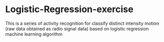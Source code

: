 # Logistic-Regression-exercise
This is a series of activity recognition for classify distinct intensity motion (raw data obtained as radio signal data) based on logistic regression machine learning algorithm

